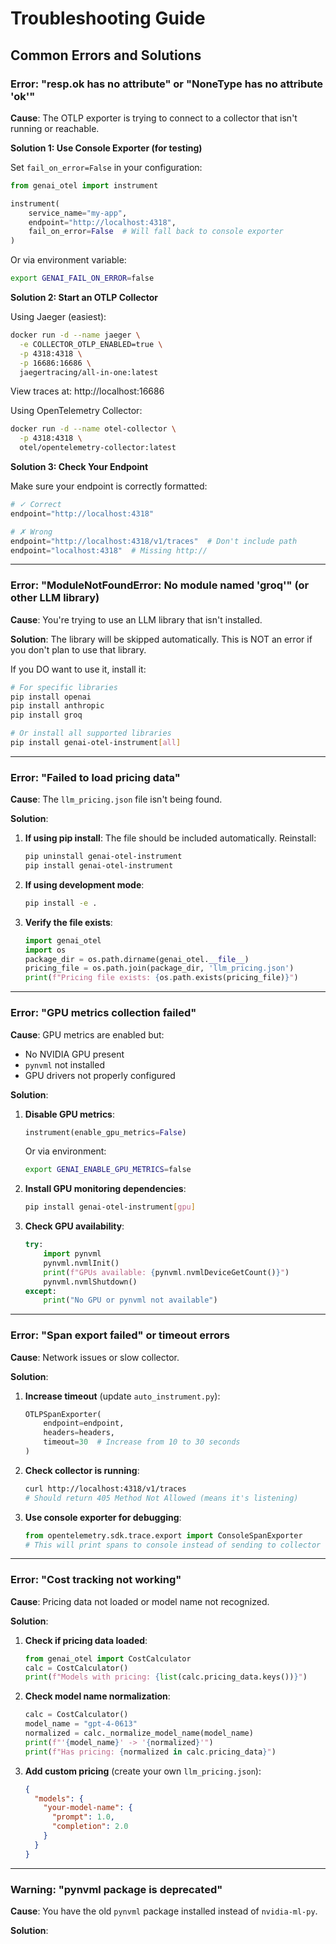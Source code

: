 # Troubleshooting Guide

## Common Errors and Solutions

### Error: "resp.ok has no attribute" or "NoneType has no attribute 'ok'"

**Cause**: The OTLP exporter is trying to connect to a collector that isn't running or reachable.

**Solution 1: Use Console Exporter (for testing)**

Set `fail_on_error=False` in your configuration:

```python
from genai_otel import instrument

instrument(
    service_name="my-app",
    endpoint="http://localhost:4318",
    fail_on_error=False  # Will fall back to console exporter
)
```

Or via environment variable:
```bash
export GENAI_FAIL_ON_ERROR=false
```

**Solution 2: Start an OTLP Collector**

Using Jaeger (easiest):
```bash
docker run -d --name jaeger \
  -e COLLECTOR_OTLP_ENABLED=true \
  -p 4318:4318 \
  -p 16686:16686 \
  jaegertracing/all-in-one:latest
```

View traces at: http://localhost:16686

Using OpenTelemetry Collector:
```bash
docker run -d --name otel-collector \
  -p 4318:4318 \
  otel/opentelemetry-collector:latest
```

**Solution 3: Check Your Endpoint**

Make sure your endpoint is correctly formatted:
```python
# ✓ Correct
endpoint="http://localhost:4318"

# ✗ Wrong
endpoint="http://localhost:4318/v1/traces"  # Don't include path
endpoint="localhost:4318"  # Missing http://
```

---

### Error: "ModuleNotFoundError: No module named 'groq'" (or other LLM library)

**Cause**: You're trying to use an LLM library that isn't installed.

**Solution**: The library will be skipped automatically. This is NOT an error if you don't plan to use that library.

If you DO want to use it, install it:
```bash
# For specific libraries
pip install openai
pip install anthropic
pip install groq

# Or install all supported libraries
pip install genai-otel-instrument[all]
```

---

### Error: "Failed to load pricing data"

**Cause**: The `llm_pricing.json` file isn't being found.

**Solution**:

1. **If using pip install**: The file should be included automatically. Reinstall:
   ```bash
   pip uninstall genai-otel-instrument
   pip install genai-otel-instrument
   ```

2. **If using development mode**:
   ```bash
   pip install -e .
   ```

3. **Verify the file exists**:
   ```python
   import genai_otel
   import os
   package_dir = os.path.dirname(genai_otel.__file__)
   pricing_file = os.path.join(package_dir, 'llm_pricing.json')
   print(f"Pricing file exists: {os.path.exists(pricing_file)}")
   ```

---

### Error: "GPU metrics collection failed"

**Cause**: GPU metrics are enabled but:
- No NVIDIA GPU present
- `pynvml` not installed
- GPU drivers not properly configured

**Solution**:

1. **Disable GPU metrics**:
   ```python
   instrument(enable_gpu_metrics=False)
   ```
   
   Or via environment:
   ```bash
   export GENAI_ENABLE_GPU_METRICS=false
   ```

2. **Install GPU monitoring dependencies**:
   ```bash
   pip install genai-otel-instrument[gpu]
   ```

3. **Check GPU availability**:
   ```python
   try:
       import pynvml
       pynvml.nvmlInit()
       print(f"GPUs available: {pynvml.nvmlDeviceGetCount()}")
       pynvml.nvmlShutdown()
   except:
       print("No GPU or pynvml not available")
   ```

---

### Error: "Span export failed" or timeout errors

**Cause**: Network issues or slow collector.

**Solution**:

1. **Increase timeout** (update `auto_instrument.py`):
   ```python
   OTLPSpanExporter(
       endpoint=endpoint,
       headers=headers,
       timeout=30  # Increase from 10 to 30 seconds
   )
   ```

2. **Check collector is running**:
   ```bash
   curl http://localhost:4318/v1/traces
   # Should return 405 Method Not Allowed (means it's listening)
   ```

3. **Use console exporter for debugging**:
   ```python
   from opentelemetry.sdk.trace.export import ConsoleSpanExporter
   # This will print spans to console instead of sending to collector
   ```

---

### Error: "Cost tracking not working"

**Cause**: Pricing data not loaded or model name not recognized.

**Solution**:

1. **Check if pricing data loaded**:
   ```python
   from genai_otel import CostCalculator
   calc = CostCalculator()
   print(f"Models with pricing: {list(calc.pricing_data.keys())}")
   ```

2. **Check model name normalization**:
   ```python
   calc = CostCalculator()
   model_name = "gpt-4-0613"
   normalized = calc._normalize_model_name(model_name)
   print(f"'{model_name}' -> '{normalized}'")
   print(f"Has pricing: {normalized in calc.pricing_data}")
   ```

3. **Add custom pricing** (create your own `llm_pricing.json`):
   ```json
   {
     "models": {
       "your-model-name": {
         "prompt": 1.0,
         "completion": 2.0
       }
     }
   }
   ```

---

### Warning: "pynvml package is deprecated"

**Cause**: You have the old `pynvml` package installed instead of `nvidia-ml-py`.

**Solution**:
```bash